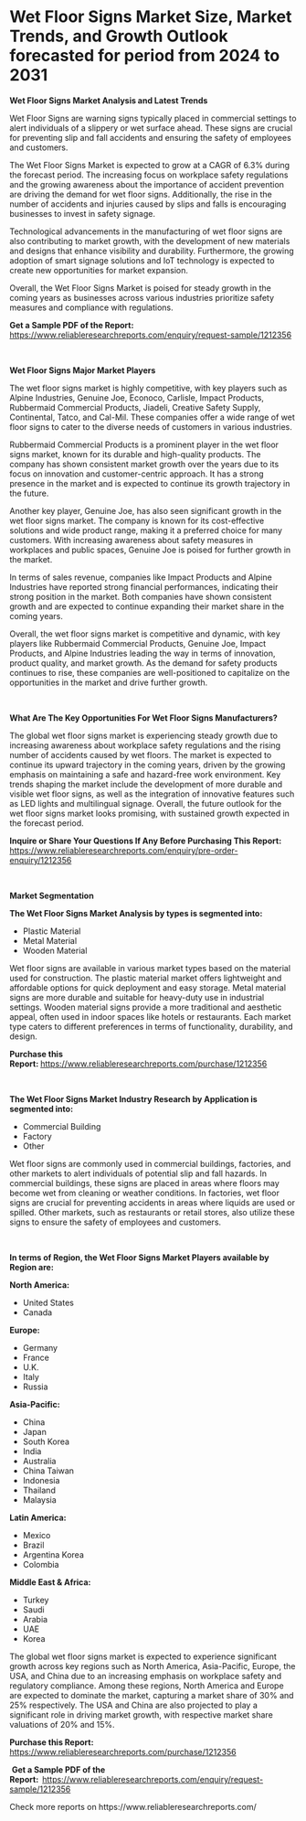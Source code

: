 <p><h1>Wet Floor Signs Market Size, Market Trends, and Growth Outlook forecasted for period from 2024 to 2031</h1></p><p><strong>Wet Floor Signs Market Analysis and Latest Trends</strong></p>
<p><p>Wet Floor Signs are warning signs typically placed in commercial settings to alert individuals of a slippery or wet surface ahead. These signs are crucial for preventing slip and fall accidents and ensuring the safety of employees and customers.</p><p>The Wet Floor Signs Market is expected to grow at a CAGR of 6.3% during the forecast period. The increasing focus on workplace safety regulations and the growing awareness about the importance of accident prevention are driving the demand for wet floor signs. Additionally, the rise in the number of accidents and injuries caused by slips and falls is encouraging businesses to invest in safety signage.</p><p>Technological advancements in the manufacturing of wet floor signs are also contributing to market growth, with the development of new materials and designs that enhance visibility and durability. Furthermore, the growing adoption of smart signage solutions and IoT technology is expected to create new opportunities for market expansion.</p><p>Overall, the Wet Floor Signs Market is poised for steady growth in the coming years as businesses across various industries prioritize safety measures and compliance with regulations.</p></p>
<p><strong>Get a Sample PDF of the Report:&nbsp;</strong> <a href="https://www.reliableresearchreports.com/enquiry/request-sample/1212356">https://www.reliableresearchreports.com/enquiry/request-sample/1212356</a></p>
<p>&nbsp;</p>
<p><strong>Wet Floor Signs Major Market Players</strong></p>
<p><p>The wet floor signs market is highly competitive, with key players such as Alpine Industries, Genuine Joe, Econoco, Carlisle, Impact Products, Rubbermaid Commercial Products, Jiadeli, Creative Safety Supply, Continental, Tatco, and Cal-Mil. These companies offer a wide range of wet floor signs to cater to the diverse needs of customers in various industries.</p><p>Rubbermaid Commercial Products is a prominent player in the wet floor signs market, known for its durable and high-quality products. The company has shown consistent market growth over the years due to its focus on innovation and customer-centric approach. It has a strong presence in the market and is expected to continue its growth trajectory in the future.</p><p>Another key player, Genuine Joe, has also seen significant growth in the wet floor signs market. The company is known for its cost-effective solutions and wide product range, making it a preferred choice for many customers. With increasing awareness about safety measures in workplaces and public spaces, Genuine Joe is poised for further growth in the market.</p><p>In terms of sales revenue, companies like Impact Products and Alpine Industries have reported strong financial performances, indicating their strong position in the market. Both companies have shown consistent growth and are expected to continue expanding their market share in the coming years.</p><p>Overall, the wet floor signs market is competitive and dynamic, with key players like Rubbermaid Commercial Products, Genuine Joe, Impact Products, and Alpine Industries leading the way in terms of innovation, product quality, and market growth. As the demand for safety products continues to rise, these companies are well-positioned to capitalize on the opportunities in the market and drive further growth.</p></p>
<p>&nbsp;</p>
<p><strong>What Are The Key Opportunities For Wet Floor Signs Manufacturers?</strong></p>
<p><p>The global wet floor signs market is experiencing steady growth due to increasing awareness about workplace safety regulations and the rising number of accidents caused by wet floors. The market is expected to continue its upward trajectory in the coming years, driven by the growing emphasis on maintaining a safe and hazard-free work environment. Key trends shaping the market include the development of more durable and visible wet floor signs, as well as the integration of innovative features such as LED lights and multilingual signage. Overall, the future outlook for the wet floor signs market looks promising, with sustained growth expected in the forecast period.</p></p>
<p><strong>Inquire or Share Your Questions If Any Before Purchasing This Report:</strong> <a href="https://www.reliableresearchreports.com/enquiry/pre-order-enquiry/1212356">https://www.reliableresearchreports.com/enquiry/pre-order-enquiry/1212356</a></p>
<p>&nbsp;</p>
<p><strong>Market Segmentation</strong></p>
<p><strong>The Wet Floor Signs Market Analysis by types is segmented into:</strong></p>
<p><ul><li>Plastic Material</li><li>Metal Material</li><li>Wooden Material</li></ul></p>
<p><p>Wet floor signs are available in various market types based on the material used for construction. The plastic material market offers lightweight and affordable options for quick deployment and easy storage. Metal material signs are more durable and suitable for heavy-duty use in industrial settings. Wooden material signs provide a more traditional and aesthetic appeal, often used in indoor spaces like hotels or restaurants. Each market type caters to different preferences in terms of functionality, durability, and design.</p></p>
<p><strong>Purchase this Report:&nbsp;</strong><a href="https://www.reliableresearchreports.com/purchase/1212356">https://www.reliableresearchreports.com/purchase/1212356</a></p>
<p>&nbsp;</p>
<p><strong>The Wet Floor Signs Market Industry Research by Application is segmented into:</strong></p>
<p><ul><li>Commercial Building</li><li>Factory</li><li>Other</li></ul></p>
<p><p>Wet floor signs are commonly used in commercial buildings, factories, and other markets to alert individuals of potential slip and fall hazards. In commercial buildings, these signs are placed in areas where floors may become wet from cleaning or weather conditions. In factories, wet floor signs are crucial for preventing accidents in areas where liquids are used or spilled. Other markets, such as restaurants or retail stores, also utilize these signs to ensure the safety of employees and customers.</p></p>
<p>&nbsp;</p>
<p><strong>In terms of Region, the Wet Floor Signs Market Players available by Region are:</strong></p>
<p>
    <p> <strong> North America: </strong>
        <ul>
            <li>United States</li>
            <li>Canada</li>
        </ul>
        </p> 
    <p> <strong> Europe: </strong>
        <ul>
            <li>Germany</li>
            <li>France</li>
            <li>U.K.</li>
            <li>Italy</li>
            <li>Russia</li>
        </ul>
        </p> 
    <p> <strong> Asia-Pacific: </strong>
        <ul>
            <li>China</li>
            <li>Japan</li>
            <li>South Korea</li>
            <li>India</li>
            <li>Australia</li>
            <li>China Taiwan</li>
            <li>Indonesia</li>
            <li>Thailand</li>
            <li>Malaysia</li>
        </ul>
        </p> 
    <p> <strong> Latin America: </strong>
        <ul>
            <li>Mexico</li>
            <li>Brazil</li>
            <li>Argentina Korea</li>
            <li>Colombia</li>
        </ul>
        </p> 
    <p> <strong> Middle East & Africa: </strong>
        <ul>
            <li>Turkey</li>
            <li>Saudi</li>
            <li>Arabia</li>
            <li>UAE</li>
            <li>Korea</li>
        </ul>
    </p>
    </p>
<p><p>The global wet floor signs market is expected to experience significant growth across key regions such as North America, Asia-Pacific, Europe, the USA, and China due to an increasing emphasis on workplace safety and regulatory compliance. Among these regions, North America and Europe are expected to dominate the market, capturing a market share of 30% and 25% respectively. The USA and China are also projected to play a significant role in driving market growth, with respective market share valuations of 20% and 15%.</p></p>
<p><strong>Purchase this Report: </strong><a href="https://www.reliableresearchreports.com/purchase/1212356">https://www.reliableresearchreports.com/purchase/1212356</a></p>
<p>&nbsp;<strong>Get a Sample PDF of the Report:&nbsp;&nbsp;</strong><a href="https://www.reliableresearchreports.com/enquiry/request-sample/1212356">https://www.reliableresearchreports.com/enquiry/request-sample/1212356</a></p>
<p><strong></strong></p>
<p>Check more reports on https://www.reliableresearchreports.com/</p>